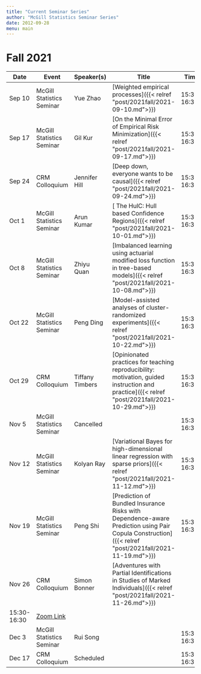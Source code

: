 ```yaml
---
title: "Current Seminar Series"
author: "McGill Statistics Seminar Series"
date: 2012-09-28
menu: main
---
```


# Fall 2021
| Date   | Event                     | Speaker(s)         | Title                                                                                                                                              | Time        | Location                                       |
|--------|---------------------------|--------------------|----------------------------------------------------------------------------------------------------------------------------------------------------|-------------|------------------------------------------------|
| Sep 10 | McGill Statistics Seminar  | Yue Zhao | [Weighted empirical processes]({{< relref "post/2021fall/2021-09-10.md">}}) | 15:30-16:30 | [Zoom Link](https://mcgill.zoom.us/j/83436686293?pwd=b0RmWmlXRXE3OWR6NlNIcWF5d0dJQT09) |
| Sep 17 | McGill Statistics Seminar  | Gil Kur | [On the Minimal Error of Empirical Risk Minimization]({{< relref "post/2021fall/2021-09-17.md">}}) | 15:30-16:30 | [Zoom Link](https://mcgill.zoom.us/j/83436686293?pwd=b0RmWmlXRXE3OWR6NlNIcWF5d0dJQT09) |
| Sep 24 | CRM Colloquium  |  Jennifer Hill | [Deep down, everyone wants to be causal]({{< relref "post/2021fall/2021-09-24.md">}})  | 15:30-16:30  | [Zoom Link](https://mcgill.zoom.us/j/9791073141) |
| Oct 1 | McGill Statistics Seminar  |  Arun Kumar |  [ The HulC: Hull based Confidence Regions]({{< relref "post/2021fall/2021-10-01.md">}})  |  15:30-16:30 | [Zoom Link](https://mcgill.zoom.us/j/83436686293?pwd=b0RmWmlXRXE3OWR6NlNIcWF5d0dJQT09) |
| Oct 8 | McGill Statistics Seminar  | Zhiyu Quan  | [Imbalanced learning using actuarial modified loss function in tree-based models]({{< relref "post/2021fall/2021-10-08.md">}})  |  15:30-16:30 | [Zoom Link](https://mcgill.zoom.us/j/83436686293?pwd=b0RmWmlXRXE3OWR6NlNIcWF5d0dJQT09) |
| Oct 22 | McGill Statistics Seminar  |  Peng Ding |  [Model-assisted analyses of cluster-randomized experiments]({{< relref "post/2021fall/2021-10-22.md">}}) | 15:30-16:30  | [Zoom Link](https://mcgill.zoom.us/j/83436686293?pwd=b0RmWmlXRXE3OWR6NlNIcWF5d0dJQT09) |
| Oct 29 | CRM Colloquium |  Tiffany Timbers | [Opinionated practices for teaching reproducibility: motivation, guided instruction and practice]({{< relref "post/2021fall/2021-10-29.md">}})  | 15:30-16:30 | [Zoom Link](https://umontreal.zoom.us/j/93983313215?pwd=clB6cUNsSjAvRmFMME1PblhkTUtsQT09)  |
| Nov 5 | McGill Statistics Seminar  |  Cancelled |   | 15:30-16:30  | [Zoom Link](https://mcgill.zoom.us/j/83436686293?pwd=b0RmWmlXRXE3OWR6NlNIcWF5d0dJQT09) |
| Nov 12 | McGill Statistics Seminar  | Kolyan Ray  |  [Variational Bayes for high-dimensional linear regression with sparse priors]({{< relref "post/2021fall/2021-11-12.md">}}) | 15:30-16:30  | [Zoom Link](https://mcgill.zoom.us/j/83436686293?pwd=b0RmWmlXRXE3OWR6NlNIcWF5d0dJQT09) |
| Nov 19 | McGill Statistics Seminar  | Peng Shi  | [Prediction of Bundled Insurance Risks with Dependence-aware Prediction using Pair Copula Construction]({{< relref "post/2021fall/2021-11-19.md">}})  |  15:30-16:30 | [Zoom Link](https://mcgill.zoom.us/j/83436686293?pwd=b0RmWmlXRXE3OWR6NlNIcWF5d0dJQT09) |
| Nov 26 | CRM Colloquium |  Simon Bonner | [Adventures with Partial Identifications in Studies of Marked Individuals]({{< relref "post/2021fall/2021-11-26.md">}})
  | 15:30-16:30 | [Zoom Link](https://umontreal.zoom.us/j/93983313215?pwd=clB6cUNsSjAvRmFMME1PblhkTUtsQT09)  |
| Dec 3 | McGill Statistics Seminar  |  Rui Song |   | 15:30-16:30  | [Zoom Link](https://mcgill.zoom.us/j/83436686293?pwd=b0RmWmlXRXE3OWR6NlNIcWF5d0dJQT09) |
| Dec 17 | CRM Colloquium | Scheduled  |   | 15:30-16:30 | [Zoom Link](https://umontreal.zoom.us/j/93983313215?pwd=clB6cUNsSjAvRmFMME1PblhkTUtsQT09)  |





